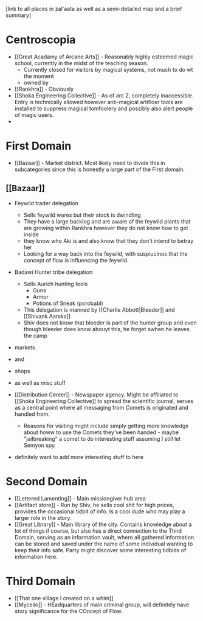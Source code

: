[link to all places in zal'aata as well as a semi-detailed map and a brief summary]

# Centroscopia
- [[Great Acadamy of Arcane Arts]] - Reasonably highly esteemed magic school, currently in the midst of the teaching season.
	- Currently closed for visitors by magical systems, not much to do wt the moment
	- owned by 
- [[Rankhra]] - Obviously
- [[Shoka Engineering Collective]] - As of arc 2, completely inaccessible. Entry is technically allowed however anti-magical artificer tools are installed to suppress magical tomfoolery and possibly also alert people of magic users.
- 

# First Domain
- [[Bazaar]] - Market district. Most likely need to divide this in subcategories since this is honestly a large part of the First domain.
## [[Bazaar]]
- Feywild trader delegation
	- Sells feywild wares but their stock is dwindling
	- They have a large backlog and are aware of the feywild plants that are growing within Rankhra however they do not know how to get inside
	- they know who Aki is and also know that they don't intend to betray her
	- Looking for a way back into the feywild, with suspiucinos that the concept of flow is influencing the feywild.
- Badawi Hunter tribe delegation 
	- Sells Aurich hunting tools
		- Guns
		- Armor
		- Potions of Sneak (porobabl)
	- This delegation is manned by [[Charlie Abbott|Bleeder]] and [[Shivank Aaraka]]
	- Shiv does not know that bleeder is part of the hunter group and even though bleeder does know abouyt this, he forget swhen he leaves the camp
- markets
- and
- shops
- as well as misc stuff

- [[Distribution Center]] - Newspaper agency. Might be affiliated to [[Shoka Engineering Collective]] to spread the scientific journal, serves as a central point where all messaging from Comets is originated and handled from. 
	- Reasons for visiting might include simply getting more knowledge about howw to use the Comets they've been handed - maybe "jailbreaking" a comet to do interesting stuff assuming I still let Semyon spy.

- definitely want to add more interesting stuff to here


# Second Domain
- [[Lettered Lamenting]] - Main missiongiver hub area
- [[Artifact store]] - Run by Shiv, he sells cool shit for high prices, provides the occasional tidbit of info. Is a cool dude who may play a larger role in the story.
- [[Great Library]] - Main library of the city. Contains knowledge about a lot of things if course, but also has a direct connection to the Third Domain, serving as an information vault, where all gathered information can be stored and saved under the name of some individual wanting to keep their info safe. Party might discover some interesting tidbids of information here.

# Third Domain
- [[That one village I created on a whim]]
- [[Mycelio]] - HEadquarters of main criminal group, will definitely have story significance for the COncept of Flow.
